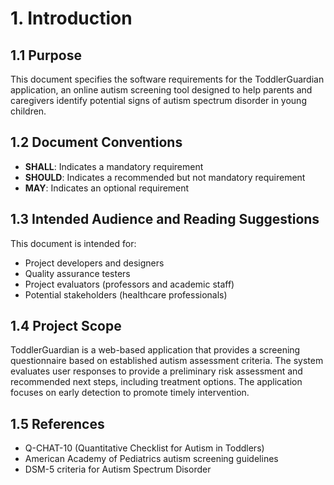 
# 1. Introduction

## 1.1 Purpose
This document specifies the software requirements for the ToddlerGuardian application, an online autism screening tool designed to help parents and caregivers identify potential signs of autism spectrum disorder in young children.

## 1.2 Document Conventions
- **SHALL**: Indicates a mandatory requirement
- **SHOULD**: Indicates a recommended but not mandatory requirement
- **MAY**: Indicates an optional requirement

## 1.3 Intended Audience and Reading Suggestions
This document is intended for:
- Project developers and designers
- Quality assurance testers
- Project evaluators (professors and academic staff)
- Potential stakeholders (healthcare professionals)

## 1.4 Project Scope
ToddlerGuardian is a web-based application that provides a screening questionnaire based on established autism assessment criteria. The system evaluates user responses to provide a preliminary risk assessment and recommended next steps, including treatment options. The application focuses on early detection to promote timely intervention.

## 1.5 References
- Q-CHAT-10 (Quantitative Checklist for Autism in Toddlers)
- American Academy of Pediatrics autism screening guidelines
- DSM-5 criteria for Autism Spectrum Disorder
